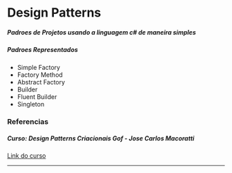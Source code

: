 # Design Patterns

##### Padroes de Projetos usando a linguagem c# de maneira simples

##### Padroes Representados

<ul>
  <li>Simple Factory</li>
  <li>Factory Method</li>
  <li>Abstract Factory</li>
  <li>Builder</li>
  <li>Fluent Builder</li>
  <li>Singleton</li>
</ul>

### Referencias

##### Curso: Design Patterns Criacionais Gof - Jose Carlos Macoratti

[Link do curso](https://www.udemy.com/course/design-patterns-criacionais-gof/?couponCode=ST8MT101424)

---



